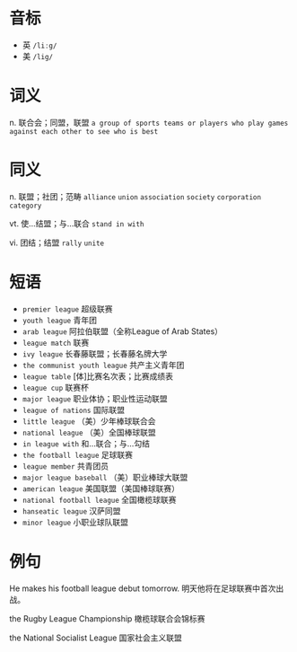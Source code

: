 # 音标

- 英 `/liːg/`
- 美 `/lig/`

# 词义

n. 联合会；同盟，联盟
`a group of sports teams or players who play games against each other to see who is best`

# 同义

n. 联盟；社团；范畴
`alliance` `union` `association` `society` `corporation` `category`

vt. 使…结盟；与…联合
`stand in with`

vi. 团结；结盟
`rally` `unite`

# 短语

- `premier league` 超级联赛
- `youth league` 青年团
- `arab league` 阿拉伯联盟（全称League of Arab States）
- `league match` 联赛
- `ivy league` 长春藤联盟；长春藤名牌大学
- `the communist youth league` 共产主义青年团
- `league table` [体]比赛名次表；比赛成绩表
- `league cup` 联赛杯
- `major league` 职业体协；职业性运动联盟
- `league of nations` 国际联盟
- `little league` （美）少年棒球联合会
- `national league` （美）全国棒球联盟
- `in league with` 和…联合；与…勾结
- `the football league` 足球联赛
- `league member` 共青团员
- `major league baseball` （美）职业棒球大联盟
- `american league` 美国联盟（美国棒球联赛）
- `national football league` 全国橄榄球联赛
- `hanseatic league` 汉萨同盟
- `minor league` 小职业球队联盟

# 例句

He makes his football league debut tomorrow.
明天他将在足球联赛中首次出战。

the Rugby League Championship
橄榄球联合会锦标赛

the National Socialist League
国家社会主义联盟


